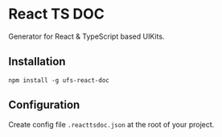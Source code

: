 React TS DOC
============

Generator for React & TypeScript based UIKits.

## Installation
```
npm install -g ufs-react-doc
```

## Configuration
Create config file `.reacttsdoc.json` at the root of your project.
